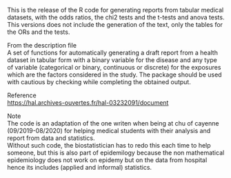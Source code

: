 
This is the release of the R code for generating reports from tabular medical datasets,
with the odds ratios, the chi2 tests and the t-tests and anova tests. This versions does 
not include the generation of the text, only the tables for the ORs and the tests. <br /> 

From the description file <br /> 
A set of functions for automatically generating a draft report from a health dataset in tabular 
form with a binary variable for the disease and any type of variable (categorical or binary, 
continuous or discrete) for the exposures which are the factors considered in the study. The 
package should be used with cautious by checking while completing the obtained output. <br /> 

Reference  <br /> 
https://hal.archives-ouvertes.fr/hal-03232091/document

Note  <br />
The code is an adaptation of the one writen when being at chu of cayenne (09/2019-08/2020) 
for helping medical students with their analysis and report from data and statistics. <br /> 
Without such code, the biostatistician has to redo this each time to help someone, but this 
is also part of epidemilogy because the non mathematical epidemiology does not work on epidemy 
but on the data from hospital hence its includes (applied and informal) statistics.
